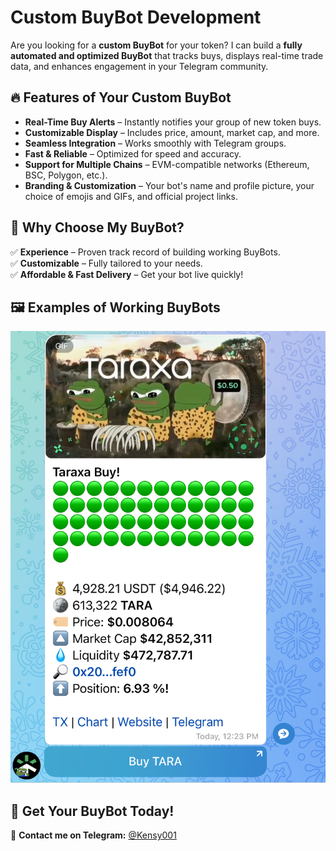 # Custom BuyBot Development 

Are you looking for a **custom BuyBot** for your token? I can build a **fully automated and optimized BuyBot** that tracks buys, displays real-time trade data, and enhances engagement in your Telegram community.  

## 🔥 Features of Your Custom BuyBot  
- **Real-Time Buy Alerts** – Instantly notifies your group of new token buys.  
- **Customizable Display** – Includes price, amount, market cap, and more.  
- **Seamless Integration** – Works smoothly with Telegram groups.  
- **Fast & Reliable** – Optimized for speed and accuracy.  
- **Support for Multiple Chains** – EVM-compatible networks (Ethereum, BSC, Polygon, etc.).  
- **Branding & Customization** – Your bot's name and profile picture, your choice of emojis and GIFs, and official project links.

## 📌 Why Choose My BuyBot?  
✅ **Experience** – Proven track record of building working BuyBots.  
✅ **Customizable** – Fully tailored to your needs.  
✅ **Affordable & Fast Delivery** – Get your bot live quickly!  

## 🖼️ Examples of Working BuyBots  
![BuyBot Example](images/buybot-example.jpg)
 

## 📩 Get Your BuyBot Today!  
💬 **Contact me on Telegram:** [@Kensy001](https://t.me/Kensy001)
